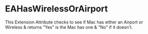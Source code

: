EAHasWirelessOrAirport
======================

This Extension Attribute checks to see if Mac has either an  Airport  or  Wireless &amp; returns "Yes" is the Mac has one &amp; "No" if it doesn't.

